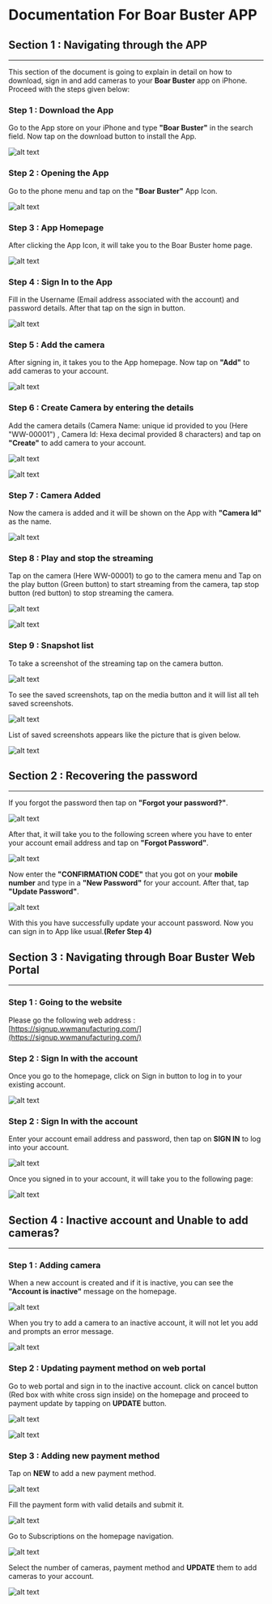 # Documentation For Boar Buster APP

## Section 1 : Navigating through the APP ##
- - - - - -

This section of the document is going to explain in detail on how to download, sign in and add cameras to your **Boar
Buster** app on iPhone. Proceed with the steps given below:

### Step 1 : Download the App ###

Go to the App store on your iPhone and type **"Boar Buster"** in the search field. Now tap on the download button to install the App.

![alt text](https://raw.githubusercontent.com/hatboysoftware/wildlife-dominion-doc/master/appstore1.png "image attachment")

### Step 2 : Opening the App ###

Go to the phone menu and tap on the **"Boar Buster"** App Icon.

![alt text](https://raw.githubusercontent.com/hatboysoftware/wildlife-dominion-doc/master/phonehome1.png "image attachment")

### Step 3 : App Homepage ###

After clicking the App Icon, it will take you to the Boar Buster home page.

![alt text](https://raw.githubusercontent.com/hatboysoftware/wildlife-dominion-doc/master/home.jpeg?token=AlKC8rYiQdeFyx5L0i1hyxYcJScaDXU_ks5cEIlEwA%3D%3D "image attachment")

### Step 4 : Sign In to the App ###

Fill in the Username (Email address associated with the account) and password details. After that tap on the sign in button.

![alt text](https://raw.githubusercontent.com/hatboysoftware/wildlife-dominion-doc/master/details1.png?token=AlKC8l4NPKt2-6gBIP2OQ0mbWGoIHxGaks5cEIydwA%3D%3D "image attachment")

### Step 5 : Add the camera ###

After signing in, it takes you to the App homepage. Now tap on **"Add"** to add cameras to your
account.

![alt text](https://raw.githubusercontent.com/hatboysoftware/wildlife-dominion-doc/master/signin1.png?token=AlKC8kPSCHo4R3klN1K_SEHNNaH_EZC7ks5cERkLwA%3D%3D "image attachment")

### Step 6 : Create Camera by entering the details ###

Add the camera details (Camera Name: unique id provided to you (Here "WW-00001") , Camera Id: Hexa decimal provided 8 characters) and tap on **"Create"** to add camera
to your account.

![alt text](https://raw.githubusercontent.com/hatboysoftware/wildlife-dominion-doc/master/camera.jpeg?token=AlKC8occzrYoXNC7gOrAnVH97v85ASYwks5cER4BwA%3D%3D "image attachment")

![alt text](https://raw.githubusercontent.com/hatboysoftware/wildlife-dominion-doc/master/add_camera1.png "image attachment")

### Step 7 : Camera Added ###

Now the camera is added and it will be shown on the App with **"Camera Id"** as the name.

![alt text](https://raw.githubusercontent.com/hatboysoftware/wildlife-dominion-doc/master/addcamera.jpeg?token=AlKC8onGbIqp_A6HF3LEStug5vPmzwTAks5cESG8wA%3D%3D "image attachment")

### Step 8 : Play and stop the streaming ###

Tap on the camera (Here WW-00001) to go to the camera menu and Tap on the play button (Green button) to start streaming from the camera, tap stop button (red button) to stop streaming the camera.

![alt text](https://raw.githubusercontent.com/hatboysoftware/wildlife-dominion-doc/master/play1.png?token=AlKC8klrzuRVv8dt-LjsQkgml73HNyFTks5cESwZwA%3D%3D "image attachment")


![alt text](https://raw.githubusercontent.com/hatboysoftware/wildlife-dominion-doc/master/streaming1.png?token=AlKC8rfWEqR9OANFiYXfqtWihab9HsGlks5cETCbwA%3D%3D "image attachment")

### Step 9 : Snapshot list ###

To take a screenshot of the streaming tap on the camera button.

![alt text](https://raw.githubusercontent.com/hatboysoftware/wildlife-dominion-doc/master/snapshot.png?token=AlKC8vpnSuyxEZTkaxdDaWi3GkZqKw7tks5cETYQwA%3D%3D "image attachment")

To see the saved screenshots, tap on the media button and it will list all teh saved screenshots.

![alt text](https://raw.githubusercontent.com/hatboysoftware/wildlife-dominion-doc/master/screenshotlist.png?token=AlKC8nAQpiYsICYi6nbjO250gw-5W_PBks5cETi6wA%3D%3D "image attachment")

List of saved screenshots appears like the picture that is given below.

![alt text](https://raw.githubusercontent.com/hatboysoftware/wildlife-dominion-doc/master/screenshots.jpeg?token=AlKC8jrgTVpKfA79l5_7LM1jrXAmJ_x7ks5cETrnwA%3D%3D "image attachment")


## Section 2 : Recovering the password ##

- - - - -

If you forgot the password then tap on **"Forgot your password?"**.

![alt text](https://raw.githubusercontent.com/hatboysoftware/wildlife-dominion-doc/master/password1.png "image attachment")

After that, it will take you to the following screen where you have to enter your account email address and tap on **"Forgot Password"**.

![alt text](https://raw.githubusercontent.com/hatboysoftware/wildlife-dominion-doc/master/password2.png "image attachment")

Now enter the **"CONFIRMATION CODE"** that you got on your **mobile number** and type in a **"New Password"** for your account. After that, tap **"Update Password"**.

![alt text](https://raw.githubusercontent.com/hatboysoftware/wildlife-dominion-doc/master/password3.png "image attachment")

With this you have successfully update your account password. Now you can sign in to App like usual.**(Refer Step 4)**

## Section 3 : Navigating through Boar Buster Web Portal ##
- - - - -

### Step 1 : Going to the website ###

Please go the following web address : [https://signup.wwmanufacturing.com/](https://signup.wwmanufacturing.com/)

### Step 2 : Sign In with the account ###

Once you go to the homepage, click on Sign in button to log in to your existing account.

![alt text](https://raw.githubusercontent.com/hatboysoftware/wildlife-dominion-doc/master/webpage1.png "image attachment")

### Step 2 : Sign In with the account ###

Enter your account email address and password, then tap on **SIGN IN** to log into your account.

![alt text](https://raw.githubusercontent.com/hatboysoftware/wildlife-dominion-doc/master/webpage2.png "image attachment")

Once you signed in to your account, it will take you to the following page:

![alt text](https://raw.githubusercontent.com/hatboysoftware/wildlife-dominion-doc/master/webpage3.png "image attachment")

## Section 4 : Inactive account and Unable to add cameras? ##
- - - - - -

### Step 1 : Adding camera ###

When a new account is created and if it is inactive, you can see the **"Account is inactive"** message on the homepage.

![alt text](https://raw.githubusercontent.com/hatboysoftware/wildlife-dominion-doc/master/inactiveapp.png "image attachment")

When you try to add a camera to an inactive account, it will not let you add and prompts an error message.

![alt text](https://raw.githubusercontent.com/hatboysoftware/wildlife-dominion-doc/master/inactiveapp1.png "image attachment")

### Step 2 : Updating payment method on web portal ###

Go to web portal and sign in to the inactive account. click on cancel button (Red box with white cross sign inside) on the homepage and proceed to payment update by
tapping on **UPDATE** button.

![alt text](https://raw.githubusercontent.com/hatboysoftware/wildlife-dominion-doc/master/cancel_login.png "image attachment")

![alt text](https://raw.githubusercontent.com/hatboysoftware/wildlife-dominion-doc/master/update_login.png "image attachment")

### Step 3 : Adding new payment method ##

Tap on **NEW** to add a new payment method.

![alt text](https://raw.githubusercontent.com/hatboysoftware/wildlife-dominion-doc/master/new_login.png "image attachment")

Fill the payment form with valid details and submit it.

![alt text](https://raw.githubusercontent.com/hatboysoftware/wildlife-dominion-doc/master/pay_submit.png "image attachment")

Go to Subscriptions on the homepage navigation.

![alt text](https://raw.githubusercontent.com/hatboysoftware/wildlife-dominion-doc/master/subscription.png "image attachment")

Select the number of cameras, payment method and **UPDATE** them to add cameras to your account.

![alt text](https://raw.githubusercontent.com/hatboysoftware/wildlife-dominion-doc/master/cameras_add.png "image attachment")






